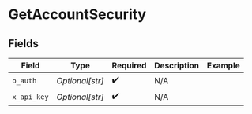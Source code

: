 # GetAccountSecurity


## Fields

| Field              | Type               | Required           | Description        | Example            |
| ------------------ | ------------------ | ------------------ | ------------------ | ------------------ |
| `o_auth`           | *Optional[str]*    | :heavy_check_mark: | N/A                |                    |
| `x_api_key`        | *Optional[str]*    | :heavy_check_mark: | N/A                |                    |